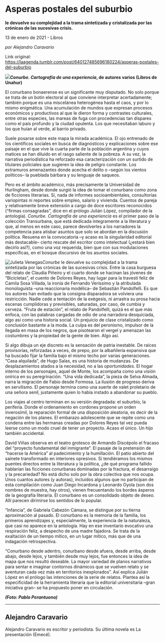 # Asperas postales del suburbio

**le devuelve su complejidad a la trama sintetizada y cristalizada por las crónicas de las sucesivas crisis.**

13 de enero de 2021 - Libros

_por Alejandro Caravario_

Link original: https://laagenda.tumblr.com/post/640127485696180224/asperas-postales-del-suburbio

![](https://64.media.tumblr.com/b8a66918cd3f8bfc38d65b26c6d85cc0/b0586119075798fe-62/s500x750/1a8333a3c66579b695d07f96fd9391eed5547684.jpg)***Conurbe. Cartografía de una experiencia*, de autores varios (Libros de Unahur)**


El conurbano bonaerense es un significante muy disputado. No solo porque se trata de un botín electoral al que conviene interpretar acertadamente; también porque es una miscelánea heterogénea hasta el caos, y por lo mismo enigmática. Una acumulación de mundos que expresan procesos económicos y productivos al que le dieron forma y contrastes culturales, entre otras especies, las mareas de fuga con procedencias tan dispares como el país profundo y la ciudad opulenta. Los que necesitaban laburo y los que huían al verde, al barrio privado. 

Suele posarse sobre este mapa la mirada académica. El ojo entrenado de los científicos sociales en busca de diagnósticos y explicaciones sobre ese paisaje en el que vive la cuarta parte de la población argentina y cuyos matices se han diluido en el rasgo saliente de la pobreza. A su vez, la narrativa periodística ha reforzado esa caracterización con un surtido de titulares policiales que sugieren la idea de peligro constante. Los extramuros amenazantes donde acecha el delito o –según los vientos políticos– la pueblada bárbara y su lenguaje de saqueos. 

Pero es el ámbito académico, más precisamente la Universidad de Hurlingham, desde donde surgió la idea de tomar el conurbano como zona de ficciones literarias. Sí, nada de informes socioambientales, consultorías variopintas ni reportes sobre empleo, salario y vivienda. Cuentos de pareja y relativamente breve extensión a cargo de doce escritores reconocidos (“firmas consagradas”, dice en el prólogo Julián López, compilador de la antología). *Conurbe. Cartografía de una experiencia* es el primer paso de la colección Transurbana, que está dedicada íntegramente a la literatura y que, al menos en este caso, parece devolverles a los narradores la competencia para atisbar asuntos que solo se abordan en la discusión política. Resuena en la convocatoria –y acaso es la singularidad editorial más destacable– cierto rescate del escritor como intelectual (¿estará bien decirlo así?), como una voz requerida, bien que con sus modulaciones específicas, en el bosque discursivo de los asuntos sociales. 

![Julieta Venegas](https://64.media.tumblr.com/03ff817eacfd1c094c78a78dc6199646/b0586119075798fe-8a/s250x400/f9fa29333fe590d281db14c93a66271ee26d63c0.png)*Conurbe* le devuelve su complejidad a la trama sintetizada por las crónicas de las sucesivas crisis. Entre la casa burguesa del relato de Claudia Piñeiro y el cuarto donde se hacinan las jóvenes de “Bicicletas”, el cuento de Dolores Reyes, hay lugar para la travesti feliz de Camila Sosa Villada, la ironía de Fernando Veríssimo y la atribulada monologuista –una reaccionaria modélica– de Sebastián Pandolfelli. Es que los autores han evitado que la consigna disparadora se volviera una restricción. Nadie cede a tentación de la exégesis, ni arrastra su prosa hacia escenas cumplidoras y previsibles, saturadas, por caso, de cumbia y cerveza. “Fruta de estación”, el relato de Pandolfelli, quizá es el que más enfoca, con las palabras cargadas de odio de una narradora desquiciada, algo así como una historia social. Un prejuicio de clase cristalizado como conclusión bastante a la moda. La culpa es del peronismo, impulsor de la llegada en masa de los negros, que pisotearon el vergel y amenazan las costumbres y la propiedad de la gente de bien. Algo así.  

Si algo dibuja un eje discreto es la sensación de patria inestable. De raíces provisorias, reforzadas a veces, de prepo, por la albañilería expansiva que ha buscado fijar la familia bajo el mismo techo por varias generaciones. “Casa alquilada”, de Hugo Salas, es una historia de mudanzas. De desplazamientos atados a la necesidad, no a las *oportunidades*. El hogar interno de los personajes, aquel de Monte, los acompaña como una visión onírica en su peregrinación. “Una vida dedicada”, la pieza de Selva Almada, narra la migración de Fabio desde Formosa. La ilusión de progreso deriva en servilismo. El personaje termina como una suerte de valet proletario de una señora senil, justamente quien lo había instado a abandonar su pueblo. 

Los viajes al centro terminan en su versión degradada: el suburbio, la periferia. Donde el ordenamiento en cordones propone un orden inverosímil, la reparación formal de una disposición aleatoria, es decir de la negación de los planes. El embarazo adolescente que se repite como una condena entre las hermanas creadas por Dolores Reyes tal vez pueda leerse como un modo cruel de tener un proyecto. Acaso el único. Un hijo también accidental.  

David Viñas observa en el teatro grotesco de Armando Discépolo el fracaso del “proyecto fundamental del inmigrante”. El pasaje de la pretensión de “hacerse la América” al padecimiento y la humillación. El patio abierto del sainete transformado en interiores opresivos. Si tendiéramos los mismos puentes directos entre la literatura y la política, ¿de qué programa fallido hablarían las ficciones conurbanas dominadas por la fractura, el desarraigo y la precariedad? No está dicho solo por la obra colectiva que nos ocupa. Unos cuantos autores (y autoras), incluidos algunos que no participan de esta compilación como Juan Diego Incardona y Leonardo Oyola (son dos nombres de muestra, hay otros), vienen frecuentando los bordes ásperos de la geografía literaria. El conurbano es un consolidado objeto de deseo. Allí parecen dirimirse los sentidos de lo popular. 

“Infancia”, de Gabriela Cabezón Cámara, se distingue por su tierna aproximación al pasado. El conurbano es la memoria de la familia, los primeros aprendizajes y, especialmente, la experiencia de la naturaleza, que casi no aparece en la antología. Hay en ese inventario evocativo una respiración feliz, a despecho de una madre fajadora. Se trata de la exaltación de un tiempo mítico, en un lugar mítico, más que de una indagación retrospectiva.

“Conurbano desde adentro, conurbano desde afuera, desde arriba, desde abajo, desde lejos, y también desde muy lejos, fue entonces la idea de mapa que nos resultó deseable. La mayor variedad de planos narrativos para sentar e imaginar contornos dinámicos que se vuelven relato y se aventuran cada vez más en territorios inexplorados”. Así explica Julián López en el prólogo las intenciones de la serie de relatos. Plantea así la especificidad de la herramienta literaria que la editorial universitaria –gran iniciativa gran– se ha propuesto poner en circulación.   

***(Foto: Pablo Perantuono)***

---

Alejandro Caravario
-------------------

 Alejandro Caravario es escritor y periodista. Su última novela es La presentación (Emecé).



